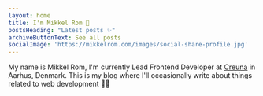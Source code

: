 ```yaml
---
layout: home
title: I'm Mikkel Rom 👋  
postsHeading: "Latest posts ✨"
archiveButtonText: See all posts
socialImage: 'https://mikkelrom.com/images/social-share-profile.jpg'
---
```

My name is Mikkel Rom, I'm currently Lead Frontend Developer at [Creuna](https://www.creuna.com/dk/) in Aarhus, Denmark.
This is my blog where I'll occasionally write about things related to web development 👨‍💻 